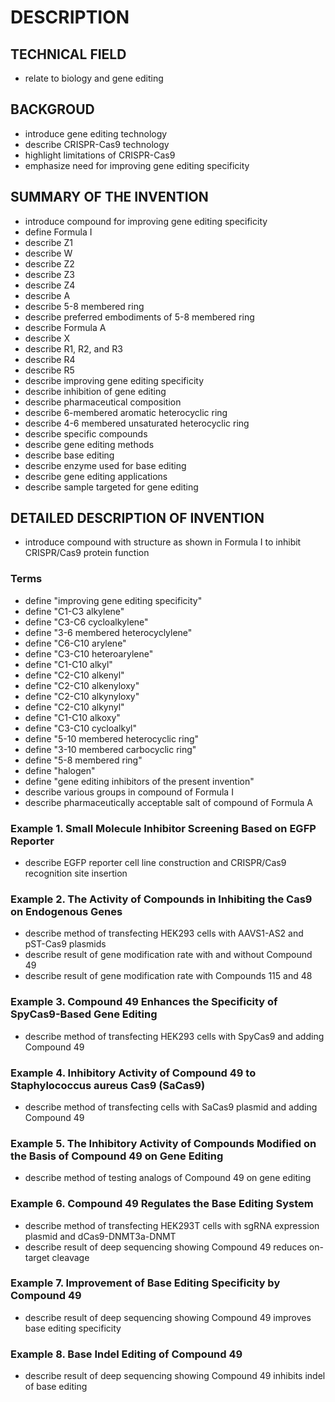 # DESCRIPTION

## TECHNICAL FIELD

- relate to biology and gene editing

## BACKGROUD

- introduce gene editing technology
- describe CRISPR-Cas9 technology
- highlight limitations of CRISPR-Cas9
- emphasize need for improving gene editing specificity

## SUMMARY OF THE INVENTION

- introduce compound for improving gene editing specificity
- define Formula I
- describe Z1
- describe W
- describe Z2
- describe Z3
- describe Z4
- describe A
- describe 5-8 membered ring
- describe preferred embodiments of 5-8 membered ring
- describe Formula A
- describe X
- describe R1, R2, and R3
- describe R4
- describe R5
- describe improving gene editing specificity
- describe inhibition of gene editing
- describe pharmaceutical composition
- describe 6-membered aromatic heterocyclic ring
- describe 4-6 membered unsaturated heterocyclic ring
- describe specific compounds
- describe gene editing methods
- describe base editing
- describe enzyme used for base editing
- describe gene editing applications
- describe sample targeted for gene editing

## DETAILED DESCRIPTION OF INVENTION

- introduce compound with structure as shown in Formula I to inhibit CRISPR/Cas9 protein function

### Terms

- define "improving gene editing specificity"
- define "C1-C3 alkylene"
- define "C3-C6 cycloalkylene"
- define "3-6 membered heterocyclylene"
- define "C6-C10 arylene"
- define "C3-C10 heteroarylene"
- define "C1-C10 alkyl"
- define "C2-C10 alkenyl"
- define "C2-C10 alkenyloxy"
- define "C2-C10 alkynyloxy"
- define "C2-C10 alkynyl"
- define "C1-C10 alkoxy"
- define "C3-C10 cycloalkyl"
- define "5-10 membered heterocyclic ring"
- define "3-10 membered carbocyclic ring"
- define "5-8 membered ring"
- define "halogen"
- define "gene editing inhibitors of the present invention"
- describe various groups in compound of Formula I
- describe pharmaceutically acceptable salt of compound of Formula A

### Example 1. Small Molecule Inhibitor Screening Based on EGFP Reporter

- describe EGFP reporter cell line construction and CRISPR/Cas9 recognition site insertion

### Example 2. The Activity of Compounds in Inhibiting the Cas9 on Endogenous Genes

- describe method of transfecting HEK293 cells with AAVS1-AS2 and pST-Cas9 plasmids
- describe result of gene modification rate with and without Compound 49
- describe result of gene modification rate with Compounds 115 and 48

### Example 3. Compound 49 Enhances the Specificity of SpyCas9-Based Gene Editing

- describe method of transfecting HEK293 cells with SpyCas9 and adding Compound 49

### Example 4. Inhibitory Activity of Compound 49 to Staphylococcus aureus Cas9 (SaCas9)

- describe method of transfecting cells with SaCas9 plasmid and adding Compound 49

### Example 5. The Inhibitory Activity of Compounds Modified on the Basis of Compound 49 on Gene Editing

- describe method of testing analogs of Compound 49 on gene editing

### Example 6. Compound 49 Regulates the Base Editing System

- describe method of transfecting HEK293T cells with sgRNA expression plasmid and dCas9-DNMT3a-DNMT
- describe result of deep sequencing showing Compound 49 reduces on-target cleavage

### Example 7. Improvement of Base Editing Specificity by Compound 49

- describe result of deep sequencing showing Compound 49 improves base editing specificity

### Example 8. Base Indel Editing of Compound 49

- describe result of deep sequencing showing Compound 49 inhibits indel of base editing


